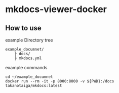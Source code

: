 # mkdocs-viewer-docker

## How to use
example Directory tree
```
example_documnet/
    ├ docs/
    ├ mkdocs.yml
```

example commands
```
cd ~/example_documnet
docker run --rm -it -p 8000:8000 -v ${PWD}:/docs takanotaiga/mkdocs:latest
```
